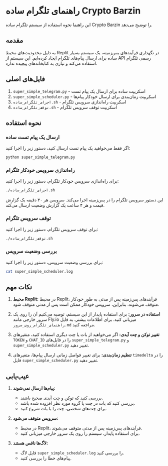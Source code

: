 # راهنمای تلگرام ساده Crypto Barzin

این راهنما نحوه استفاده از سیستم تلگرام ساده Crypto Barzin را توضیح می‌دهد.

## مقدمه

به دلیل محدودیت‌های محیط Replit در نگهداری فرآیندهای پس‌زمینه، یک سیستم بسیار ساده برای ارسال پیام‌های تلگرام ایجاد کرده‌ایم. این سیستم از API رسمی تلگرام استفاده می‌کند و نیازی به کتابخانه‌های پیچیده ندارد.

## فایل‌های اصلی

1. `super_simple_telegram.py` - اسکریپت ساده برای ارسال یک پیام تست
2. `super_simple_scheduler.py` - اسکریپت زمان‌بندی برای ارسال خودکار پیام‌ها
3. `اجرای_تلگرام_ساده.sh` - اسکریپت راه‌اندازی سرویس تلگرام
4. `توقف_تلگرام_ساده.sh` - اسکریپت توقف سرویس تلگرام

## نحوه استفاده

### ارسال یک پیام تست ساده

اگر فقط می‌خواهید یک پیام تست ارسال کنید، دستور زیر را اجرا کنید:

```bash
python super_simple_telegram.py
```

### راه‌اندازی سرویس خودکار تلگرام

برای راه‌اندازی سرویس خودکار تلگرام، دستور زیر را اجرا کنید:

```bash
./اجرای_تلگرام_ساده.sh
```

این دستور سرویس تلگرام را در پس‌زمینه اجرا می‌کند. سرویس هر ۳۰ دقیقه یک گزارش قیمت و هر ۴ ساعت یک گزارش وضعیت ارسال می‌کند.

### توقف سرویس تلگرام

برای توقف سرویس تلگرام، دستور زیر را اجرا کنید:

```bash
./توقف_تلگرام_ساده.sh
```

### بررسی وضعیت سرویس

برای بررسی وضعیت سرویس، دستور زیر را اجرا کنید:

```bash
cat super_simple_scheduler.log
```

## نکات مهم

1. **محیط Replit:** در محیط Replit، فرآیندهای پس‌زمینه پس از مدتی به طور خودکار متوقف می‌شوند. بنابراین، سرویس خودکار ممکن است پس از مدتی متوقف شود.

2. **استفاده در سرور:** برای استفاده پایدار از این سیستم، توصیه می‌کنیم آن را روی یک سرور خارجی مانند Fly.io میزبانی کنید. برای اطلاعات بیشتر، به فایل `راهنمای_تلگرام_روی_سرور.md` مراجعه کنید.

3. **تغییر توکن و چت آیدی:** اگر می‌خواهید از بات یا چت دیگری استفاده کنید، متغیرهای `TOKEN` و `CHAT_ID` را در فایل‌های `super_simple_telegram.py` و `super_simple_scheduler.py` تغییر دهید.

4. **تنظیم زمان‌بندی:** برای تغییر فواصل زمانی ارسال پیام‌ها، متغیرهای `timedelta` را در فایل `super_simple_scheduler.py` تغییر دهید.

## عیب‌یابی

1. **پیام‌ها ارسال نمی‌شوند:**
   - بررسی کنید که توکن و چت آیدی صحیح باشند.
   - بررسی کنید که بات در چت یا گروه مورد نظر افزوده شده باشد.
   - برای چت‌های شخصی، چت را با بات شروع کنید.

2. **سرویس متوقف می‌شود:**
   - در محیط Replit، فرآیندهای پس‌زمینه پس از مدتی متوقف می‌شوند.
   - برای استفاده پایدار، سیستم را روی یک سرور خارجی میزبانی کنید.

3. **لاگ‌ها ناقص هستند:**
   - فایل لاگ `super_simple_scheduler.log` را بررسی کنید.
   - پیام‌های خطا را بررسی کنید.